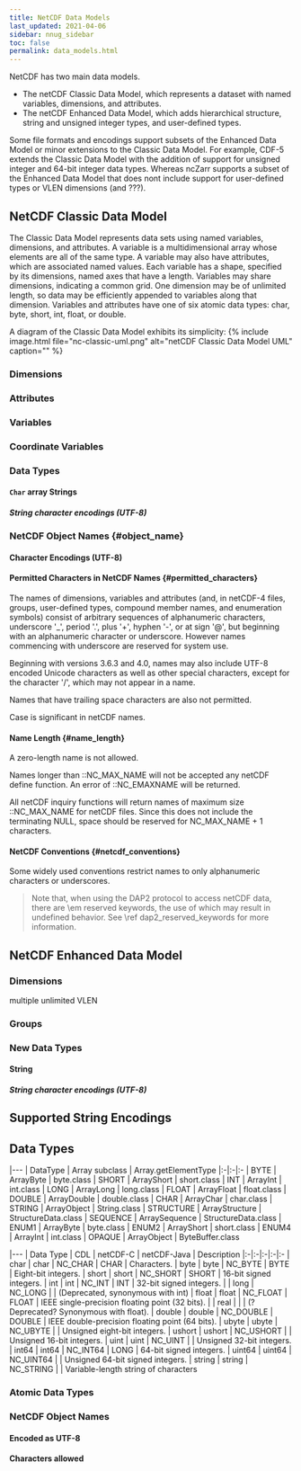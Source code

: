 ```yaml
---
title: NetCDF Data Models
last_updated: 2021-04-06
sidebar: nnug_sidebar
toc: false
permalink: data_models.html
---
```


<!--
  Where should we put "Limitations of NetCDF" section in NUG/netcdf_introduction.md ?
  - Is the "2 GiBytes size limit" in CDF-1 part of the data model?
  - Is the "only one unlimited dimension" limitation in CDF-1, 2, and -5 part of the data model?
-->

NetCDF has two main data models. 
* The netCDF Classic Data Model, which represents a dataset with named variables, dimensions, and attributes.
* The netCDF Enhanced Data Model, which adds hierarchical structure, string and unsigned integer types, and user-defined types.  

Some file formats and encodings support subsets of the Enhanced Data Model
or minor extensions to the Classic Data Model.
For example, CDF-5 extends the Classic Data Model with the addition of
support for unsigned integer and 64-bit integer data types.
Whereas ncZarr supports a subset of the Enhanced Data Model
that does nont include support for user-defined types or VLEN dimensions (and ???).

<!-- Do we explain the difference between Enhanced DM and CDM?  -->

<!-- Maybe grab text from Rew & Caron "Developing Conventions for netCDF-4" paper:
https://www.unidata.ucar.edu/software/netcdf/papers/nc4_conventions.html
-->
## NetCDF Classic Data Model
The Classic Data Model represents data sets using named variables, dimensions, and attributes.
A variable is a multidimensional array whose elements are all of the same type.
A variable may also have attributes, which are associated named values.
Each variable has a shape, specified by its dimensions, named axes that have a length.
Variables may share dimensions, indicating a common grid.
One dimension may be of unlimited length, so data may be efficiently appended to variables along that dimension.
Variables and attributes have one of six atomic data types: char, byte, short, int, float, or double.

A diagram of the Classic Data Model exhibits its simplicity:
{% include image.html file="nc-classic-uml.png" alt="netCDF Classic Data Model UML" caption="" %}

### Dimensions
### Attributes
### Variables
### Coordinate Variables
### Data Types
#### `Char` array Strings
##### String character encodings (UTF-8)
### NetCDF Object Names {#object_name}

#### Character Encodings (UTF-8)
#### Permitted Characters in NetCDF Names {#permitted_characters}

The names of dimensions, variables and attributes (and, in netCDF-4 files, groups, user-defined types, compound member names, and enumeration symbols) consist of arbitrary sequences of alphanumeric characters, underscore '_', period '.', plus '+', hyphen '-', or at sign '@', but beginning with an alphanumeric character or underscore. However names commencing with underscore are reserved for system use.

Beginning with versions 3.6.3 and 4.0, names may also include UTF-8 encoded Unicode characters as well as other special characters, except for the character '/', which may not appear in a name.

Names that have trailing space characters are also not permitted.

Case is significant in netCDF names.

#### Name Length {#name_length}

A zero-length name is not allowed.

Names longer than ::NC_MAX_NAME will not be accepted any netCDF define function. An error of ::NC_EMAXNAME will be returned.

All netCDF inquiry functions will return names of maximum size ::NC_MAX_NAME for netCDF files. Since this does not include the terminating NULL, space should be reserved for NC_MAX_NAME + 1 characters.

#### NetCDF Conventions {#netcdf_conventions}

Some widely used conventions restrict names to only alphanumeric characters or underscores.

> Note that, when using the DAP2 protocol to access netCDF data, there are \em reserved keywords, the use of which may result in undefined behavior.  See \ref dap2_reserved_keywords for more information.

## NetCDF Enhanced Data Model

### Dimensions
multiple unlimited
VLEN
### Groups
### New Data Types

#### String
##### String character encodings (UTF-8)


## Supported String Encodings



## Data Types

|---
| DataType | Array subclass | Array.getElementType
|:-|:-|:-
| BYTE | ArrayByte | byte.class
| SHORT | ArrayShort | short.class
| INT | ArrayInt | int.class
| LONG | ArrayLong | long.class
| FLOAT | ArrayFloat | float.class
| DOUBLE | ArrayDouble | double.class
| CHAR | ArrayChar | char.class
| STRING | ArrayObject | String.class
| STRUCTURE | ArrayStructure | StructureData.class
| SEQUENCE | ArraySequence | StructureData.class
| ENUM1 | ArrayByte | byte.class
| ENUM2 | ArrayShort | short.class
| ENUM4 | ArrayInt | int.class
| OPAQUE | ArrayObject | ByteBuffer.class


|---
| Data Type | CDL | netCDF-C | netCDF-Java | Description
|:-|:-|:-|:-|:-
| char   | char   | NC_CHAR   | CHAR | Characters.
| byte   | byte   | NC_BYTE   | BYTE | Eight-bit integers.
| short  | short  | NC_SHORT  | SHORT | 16-bit signed integers.
| int    | int    | NC_INT    | INT  | 32-bit signed integers.
|        | long   | NC_LONG   |  | (Deprecated, synonymous with int)
| float  | float  | NC_FLOAT  | FLOAT | IEEE single-precision floating point (32 bits).
|        | real   |           | |  (?Deprecated? Synonymous with float).
| double | double | NC_DOUBLE | DOUBLE | IEEE double-precision floating point (64 bits).
| ubyte  | ubyte  | NC_UBYTE  | | Unsigned eight-bit integers.
| ushort | ushort | NC_USHORT | | Unsigned 16-bit integers.
| uint   | uint   | NC_UINT   | | Unsigned 32-bit integers.
| int64  | int64  | NC_INT64  | LONG | 64-bit signed integers.
| uint64 | uint64 | NC_UINT64 | | Unsigned 64-bit signed integers.
| string | string | NC_STRING | | Variable-length string of characters

<!--
See netCDF-Java ArrayType ilines 19-46
https://github.com/Unidata/netcdf-java/blob/01d8aef292cc7bbcee556657129bc88694613d65/cdm/core/src/main/java/ucar/array/ArrayType.java#L19-L46
-->
### Atomic Data Types
<!-- Both "atomic" and "primitive" are used to describe data types in the current NUG. -->
### NetCDF Object Names

#### Encoded as UTF-8

#### Characters allowed

